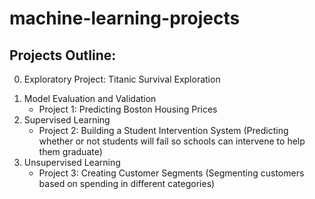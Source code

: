 # machine-learning-projects

## Projects Outline:

0) Exploratory Project: Titanic Survival Exploration

1. Model Evaluation and Validation
    - Project 1: Predicting Boston Housing Prices
2. Supervised Learning
    - Project 2: Building a Student Intervention System (Predicting whether or not students will fail so schools can intervene to help them graduate)
3. Unsupervised Learning
    - Project 3: Creating Customer Segments (Segmenting customers based on spending in different categories)
